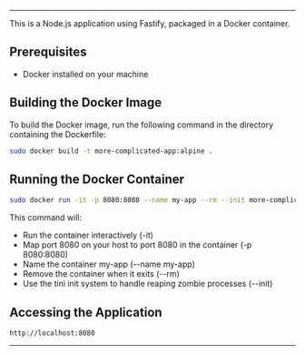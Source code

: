 ---

This is a Node.js application using Fastify, packaged in a Docker container.

## Prerequisites

- Docker installed on your machine

## Building the Docker Image

To build the Docker image, run the following command in the directory containing the Dockerfile:

```sh
sudo docker build -t more-complicated-app:alpine .
```

## Running the Docker Container

```sh
sudo docker run -it -p 8080:8080 --name my-app --rm --init more-complicated-app:alpine
```
This command will:

- Run the container interactively (-it)
- Map port 8080 on your host to port 8080 in the container (-p 8080:8080)
- Name the container my-app (--name my-app)
- Remove the container when it exits (--rm)
- Use the tini init system to handle reaping zombie processes (--init)

## Accessing the Application 

```
http://localhost:8080
```

---